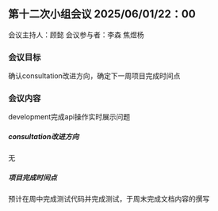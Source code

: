 ## 第十二次小组会议 2025/06/01/22：00

会议主持人：顾懿
会议参与者：李森 焦煜杨

### 会议目标

确认consultation改进方向，确定下一周项目完成时间点

### 会议内容

development完成api操作实时展示问题

##### consultation改进方向
无

##### 项目完成时间点

预计在周中完成测试代码并完成测试，于周末完成文档内容的撰写
